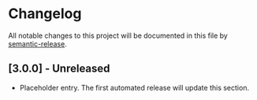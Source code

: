 # Changelog

All notable changes to this project will be documented in this file by [semantic-release](https://github.com/semantic-release/semantic-release).

## [3.0.0] - Unreleased

- Placeholder entry. The first automated release will update this section.
